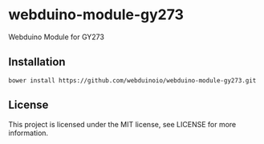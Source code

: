 # webduino-module-gy273

Webduino Module for GY273

## Installation

```
bower install https://github.com/webduinoio/webduino-module-gy273.git
```

## License

This project is licensed under the MIT license, see LICENSE for more information.